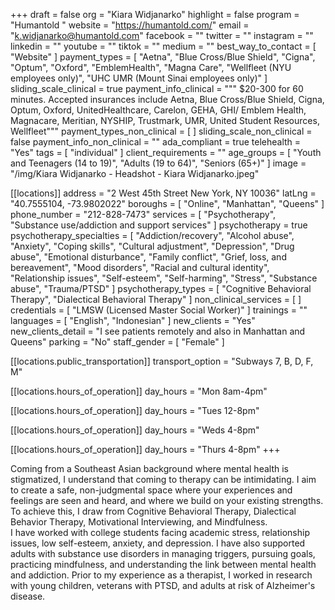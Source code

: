 +++
draft = false
org = "Kiara Widjanarko"
highlight = false
program = "Humantold "
website = "https://humantold.com/"
email = "k.widjanarko@humantold.com"
facebook = ""
twitter = ""
instagram = ""
linkedin = ""
youtube = ""
tiktok = ""
medium = ""
best_way_to_contact = [ "Website" ]
payment_types = [
  "Aetna",
  "Blue Cross/Blue Shield",
  "Cigna",
  "Optum",
  "Oxford",
  "EmblemHealth",
  "Magna Care",
  "Wellfleet (NYU employees only)",
  "UHC UMR (Mount Sinai employees only)"
]
sliding_scale_clinical = true
payment_info_clinical = """
$20-300 for 60 minutes.
Accepted insurances include Aetna, Blue Cross/Blue Shield, Cigna, Optum, Oxford, UnitedHealthcare, Carelon, GEHA, GHI/ Emblem Health, Magnacare, Meritian, NYSHIP, Trustmark, UMR, United Student Resources, Wellfleet"""
payment_types_non_clinical = [ ]
sliding_scale_non_clinical = false
payment_info_non_clinical = ""
ada_compliant = true
telehealth = "Yes"
tags = [ "individual" ]
client_requirements = ""
age_groups = [
  "Youth and Teenagers (14 to 19)",
  "Adults (19 to 64)",
  "Seniors (65+)"
]
image = "/img/Kiara Widjanarko - Headshot - Kiara Widjanarko.jpeg"

[[locations]]
address = "2 West 45th Street New York, NY 10036"
latLng = "40.7555104, -73.9802022"
boroughs = [ "Online", "Manhattan", "Queens" ]
phone_number = "212-828-7473"
services = [
  "Psychotherapy",
  "Substance use/addiction and support services"
]
psychotherapy = true
psychotherapy_specialties = [
  "Addiction/recovery",
  "Alcohol abuse",
  "Anxiety",
  "Coping skills",
  "Cultural adjustment",
  "Depression",
  "Drug abuse",
  "Emotional disturbance",
  "Family conflict",
  "Grief, loss, and bereavement",
  "Mood disorders",
  "Racial and cultural identity",
  "Relationship issues",
  "Self-esteem",
  "Self-harming",
  "Stress",
  "Substance abuse",
  "Trauma/PTSD"
]
psychotherapy_types = [
  "Cognitive Behavioral Therapy",
  "Dialectical Behavioral Therapy"
]
non_clinical_services = [ ]
credentials = [ "LMSW (Licensed Master Social Worker)" ]
trainings = ""
languages = [ "English", "Indonesian" ]
new_clients = "Yes"
new_clients_detail = "I see patients remotely and also in Manhattan and Queens"
parking = "No"
staff_gender = [ "Female" ]

  [[locations.public_transportation]]
  transport_option = "Subways 7, B, D, F, M"

  [[locations.hours_of_operation]]
  day_hours = "Mon 8am-4pm"

  [[locations.hours_of_operation]]
  day_hours = "Tues 12-8pm"

  [[locations.hours_of_operation]]
  day_hours = "Weds 4-8pm"

  [[locations.hours_of_operation]]
  day_hours = "Thurs 4-8pm"
+++

Coming from a Southeast Asian background where mental health is stigmatized, I understand that coming to therapy can be intimidating. I aim to create a safe, non-judgmental space where your experiences and feelings are seen and heard, and where we build on your existing strengths. To achieve this, I draw from Cognitive Behavioral Therapy, Dialectical Behavior Therapy, Motivational Interviewing, and Mindfulness. <br>
I have worked with college students facing academic stress, relationship issues, low self-esteem, anxiety, and depression. I have also supported adults with substance use disorders in managing triggers, pursuing goals, practicing mindfulness, and understanding the link between mental health and addiction. Prior to my experience as a therapist, I worked in research with young children, veterans with PTSD, and adults at risk of Alzheimer's disease. <br>
